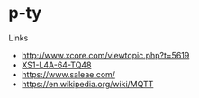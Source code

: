 # p-ty

Links 

*  http://www.xcore.com/viewtopic.php?t=5619
*  [XS1-L4A-64-TQ48](https://www.xmos.com/published/xs1-l4a-64-tq48-datasheet)
*  https://www.saleae.com/
*  https://en.wikipedia.org/wiki/MQTT
